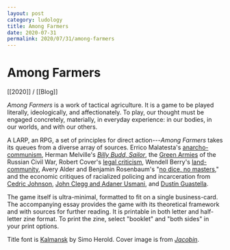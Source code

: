 ```yaml
---
layout: post
category: ludology
title: Among Farmers
date: 2020-07-31
permalink: 2020/07/31/among-farmers
---
```


# Among Farmers

[[2020]] / [[Blog]]

*Among Farmers* is a work of tactical agriculture. It is a game to be played literally, ideologically, and affectionately. To play, our thought must be engaged concretely, materially, in everyday experience: in our bodies, in our worlds, and with our others.

A LARP, an RPG, a set of principles for direct action---*Among Farmers* takes its queues from a diverse array of sources. Errico Malatesta's [anarcho-communism](https://theanarchistlibrary.org/library/errico-malatesta-between-peasants), Herman Melville's [*Billy Budd, Sailor*](https://mel-juxta-editions.herokuapp.com/documents/700), the [Green Armies](https://en.wikipedia.org/wiki/Green_armies) of the Russian Civil War, Robert Cover's [legal criticism](https://digitalcommons.law.yale.edu/fss_papers/2705/), Wendell Berry's [land-community](https://www.neh.gov/about/awards/jefferson-lecture/wendell-e-berry-biography), Avery Alder and Benjamin Rosenbaum's "[no dice, no masters](https://buriedwithoutceremony.com/dream-askew)," and the economic critiques of racialized policing and incarceration from [Cedric Johnson](https://www.jacobinmag.com/2016/02/ta-nehisi-coates-case-for-reparations-bernie-sanders-racism/), [John Clegg and Adaner Usmani](https://catalyst-journal.com/vol3/no3/the-economic-origins-of-mass-incarceration), and [Dustin Guastella](https://nonsite.org/symposium/policing-symposium).

The game itself is ultra-minimal, formatted to fit on a single business-card. The accompanying essay provides the game with its theoretical framework and with sources for further reading. It is printable in both letter and half-letter zine format. To print the zine, select "booklet" and "both sides" in your print options.

Title font is [Kalmansk](https://www.fontspace.com/kalmansk-font-f48495) by Simo Herold. Cover image is from [*Jacobin*](https://www.jacobinmag.com/2017/08/1917-peasant-revolutions-russia-serfs-bolsheviks).
